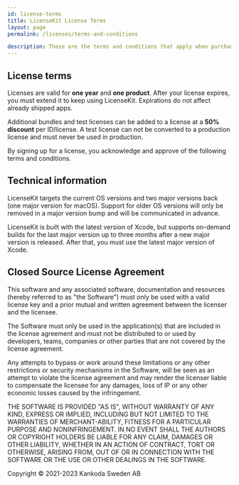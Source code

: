 ```yaml
---
id: license-terms
title: LicenseKit License Terms
layout: page
permalink: /licenses/terms-and-conditions

description: These are the terms and conditions that apply when purchasing a LicenseKit license.
---
```



## License terms

Licenses are valid for **one year** and **one product**. After your license expires, you must extend it to keep using LicenseKit. Expirations do not affect already shipped apps.

Additional bundles and test licenses can be added to a license at a **50% discount** per ID/license. A test license can not be converted to a production license and must never be used in production.

By signing up for a license, you acknowledge and approve of the following terms and conditions.


## Technical information

LicenseKit targets the current OS versions and two major versions back (one major version for macOS). Support for older OS versions will only be removed in a major version bump and will be communicated in advance.

LicenseKit is built with the latest version of Xcode, but supports on-demand builds for the last major version up to three months after a new major version is released. After that, you must use the latest major version of Xcode.


## Closed Source License Agreement

This software and any associated software, documentation and resources (hereby referred to as "the Software") must only be used with a valid license key and a prior mutual and written agreement between the licenser and the licensee.

The Software must only be used in the application(s) that are included in the license agreement and must not be distributed to or used by developers, teams, companies or other parties that are not covered by the license agreement.

Any attempts to bypass or work around these limitations or any other restrictions or security mechanisms in the Software, will be seen as an attempt to violate the license agreement and may render the licenser liable to compensate the licensee for any damages, loss of IP or any other economic losses caused by the infringement.

THE SOFTWARE IS PROVIDED "AS IS", WITHOUT WARRANTY OF ANY KIND, EXPRESS OR IMPLIED, INCLUDING BUT NOT LIMITED TO THE WARRANTIES OF MERCHANT-ABILITY, FITNESS FOR A PARTICULAR PURPOSE AND NONINFRINGEMENT. IN NO EVENT SHALL THE AUTHORS OR COPYRIGHT HOLDERS BE LIABLE FOR ANY CLAIM, DAMAGES OR OTHER LIABILITY, WHETHER IN AN ACTION OF CONTRACT, TORT OR OTHERWISE, ARISING FROM, OUT OF OR IN CONNECTION WITH THE SOFTWARE OR THE USE OR OTHER DEALINGS IN THE SOFTWARE.

Copyright © 2021-2023 Kankoda Sweden AB